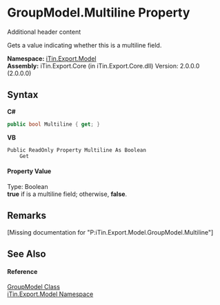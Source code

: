 # GroupModel.Multiline Property 
Additional header content 

Gets a value indicating whether this is a multiline field.

**Namespace:**&nbsp;<a href="N_iTin_Export_Model">iTin.Export.Model</a><br />**Assembly:**&nbsp;iTin.Export.Core (in iTin.Export.Core.dll) Version: 2.0.0.0 (2.0.0.0)

## Syntax

**C#**<br />
``` C#
public bool Multiline { get; }
```

**VB**<br />
``` VB
Public ReadOnly Property Multiline As Boolean
	Get
```


#### Property Value
Type: Boolean<br /><strong>true</strong> if is a multiline field; otherwise, <strong>false</strong>.

## Remarks
\[Missing <remarks> documentation for "P:iTin.Export.Model.GroupModel.Multiline"\]

## See Also


#### Reference
<a href="T_iTin_Export_Model_GroupModel">GroupModel Class</a><br /><a href="N_iTin_Export_Model">iTin.Export.Model Namespace</a><br />